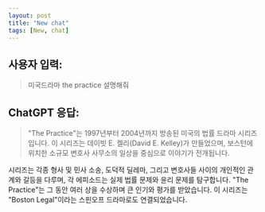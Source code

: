 ```yaml
---
layout: post
title: "New chat"
tags: [New, chat]
---
```


## 사용자 입력:
> 미국드라마 the practice 설명해줘

## ChatGPT 응답:
> "The Practice"는 1997년부터 2004년까지 방송된 미국의 법률 드라마 시리즈입니다. 이 시리즈는 데이빗 E. 켈리(David E. Kelley)가 만들었으며, 보스턴에 위치한 소규모 변호사 사무소의 일상을 중심으로 이야기가 전개됩니다. 

시리즈는 각종 형사 및 민사 소송, 도덕적 딜레마, 그리고 변호사들 사이의 개인적인 관계와 갈등을 다루며, 각 에피소드는 실제 법률 문제와 윤리 문제를 탐구합니다. "The Practice"는 그 동안 여러 상을 수상하며 큰 인기와 평가를 받았습니다. 이 시리즈는 "Boston Legal"이라는 스핀오프 드라마로도 연결되었습니다.

